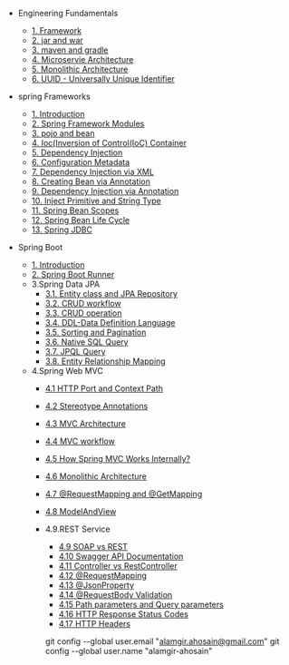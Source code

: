 - Engineering Fundamentals
    - [1. Framework](docs/engineering-fundamentals/framework.md)
    - [2. jar and war](docs/engineering-fundamentals/jar-vs-war.md)
    - [3. maven and gradle](docs/engineering-fundamentals/maven-vs-gradle.md)
    - [4. Microservie Architecture](docs/engineering-fundamentals/microservice-architecture.md)
    - [5. Monolithic Architecture](docs/engineering-fundamentals/monolithic-architecture.md)
    - [6. UUID - Universally Unique Identifier](docs/engineering-fundamentals/uuid.md)

- spring Frameworks
    - [1. Introduction](docs/spring-framework/1-spring-intro.md)
    - [2. Spring Framework Modules](docs/spring-framework/2-spring-modules.md)
    - [3. pojo and bean](docs/spring-framework/3-pojo-vs-bean.md)
    - [4. Ioc(Inversion of Control(IoC) Container](docs/spring-framework/4-ioc-container.md "Spring IoC Container Principle")
    - [5. Dependency Injection](docs/spring-framework/5-dependency-injection.md)
    - [6. Configuration Metadata](docs/spring-framework/6-configuration-metadata.md)
    - [7. Dependency Injection via XML](docs/spring-framework/7-di-xml.md)
    - [8. Creating Bean via Annotation](docs/spring-framework/8-creating-bean-annotation.md)
    - [9. Dependency Injection via Annotation](docs/spring-framework/9-di-annotation.md "Dependency Injection and Autowiring via Annotation/Java Based Configuration")
    - [10. Inject Primitive and String Type](docs/spring-framework/10-inject-primitive.md "Inject Primitive and String Type in Spring")
    - [11. Spring Bean Scopes](docs/spring-framework/11-bean-scope.md "Spring Bean Scopes")
    - [12. Spring Bean Life Cycle](docs/spring-framework/12-life-cycle-method.md)
    - [13. Spring JDBC](docs/spring-framework/13-spring-jdbc.md "Spting JDBC Module")

- Spring Boot
   - [1. Introduction](docs/spring-boot/1-introduction.md "Basic Topic") 
   - [2. Spring Boot Runner](docs/spring-boot/2-spring-runner.md)    
  - 3.Spring Data JPA
    - [3.1. Entity class and JPA Repository](docs/spring-boot/Data%20JPA/1-entity-jpa-repository.md)
    - [3.2. CRUD workflow](docs/spring-boot/Data%20JPA/2-crud-workflow.md)
    - [3.3. CRUD operation](docs/spring-boot/Data%20JPA/3-crud-operation.md)
    - [3.4. DDL-Data Definition Language](docs/spring-boot/Data%20JPA/4-ddl.md)
    - [3.5. Sorting and Pagination](docs/spring-boot/Data%20JPA/5-sorting-pagination.md)
    - [3.6. Native SQL Query](docs/spring-boot/Data%20JPA/6.native-sql.md)
    - [3.7. JPQL Query](docs/spring-boot/Data%20JPA/7-jpql.md)
    - [3.8. Entity Relationship Mapping](docs/spring-boot/Data%20JPA/8-entity-mapping.md)
   - 4.Spring Web MVC
     - [4.1 HTTP Port and Context Path](docs/spring-boot/Web%20MVC/1-port-and-contextpath.md)
     - [4.2 Stereotype Annotations](docs/spring-boot/Web%20MVC/2-stereotype-annotations.md)
     - [4.3 MVC Architecture](docs/spring-boot/Web%20MVC/3-mvc-architecture.md)
     - [4.4 MVC workflow](docs/spring-boot/Web%20MVC/4-mvc-workflow.md)
     - [4.5 How Spring MVC Works Internally?](docs/spring-boot/Web%20MVC/5-how-mvc-works.md)
     - [4.6 Monolithic Architecture](docs/spring-boot/Web%20MVC/6-monolithic-architecture.md)
     - [4.7 @RequestMapping and @GetMapping](docs/spring-boot/Web%20MVC/7-requestmapping-getmapping.md)
     - [4.8 ModelAndView](docs/spring-boot/Web%20MVC/8-ModelAndView.md)
     - 4.9.REST Service
        - [4.9 SOAP vs REST ](docs/spring-boot/Web%20MVC/9-SOAP-vs-REST.md) 
        - [4.10 Swagger API Documentation ](docs/spring-boot/Web%20MVC/10-Swagger%20API%20Documentation.md) 
        - [4.11 Controller vs RestController](docs/spring-boot/Web%20MVC/11-Controller%20vs%20RestController.md)
        - [4.12 @RequestMapping](docs/spring-boot/Web%20MVC/12-requestmapping.md)
        - [4.13 @JsonProperty](docs/spring-boot/Web%20MVC/13-Json%20Property.md)
        - [4.14 @RequestBody Validation](docs/spring-boot/Web%20MVC/14-requestBody%20validation.md)
        - [4.15 Path parameters and Query parameters](docs/spring-boot/Web%20MVC/15-Path%20vs%20Query%20Parameters.md)
        - [4.16 HTTP Response Status Codes](docs/spring-boot/Web%20MVC/16-HTTP%20responce%20status%20code.md)
        - [4.17 HTTP Headers](docs/spring-boot/Web%20MVC/17-HTTP%20headers.md)


        git config --global user.email "alamgir.ahosain@gmail.com"
        git config --global user.name "alamgir-ahosain"
   

  
